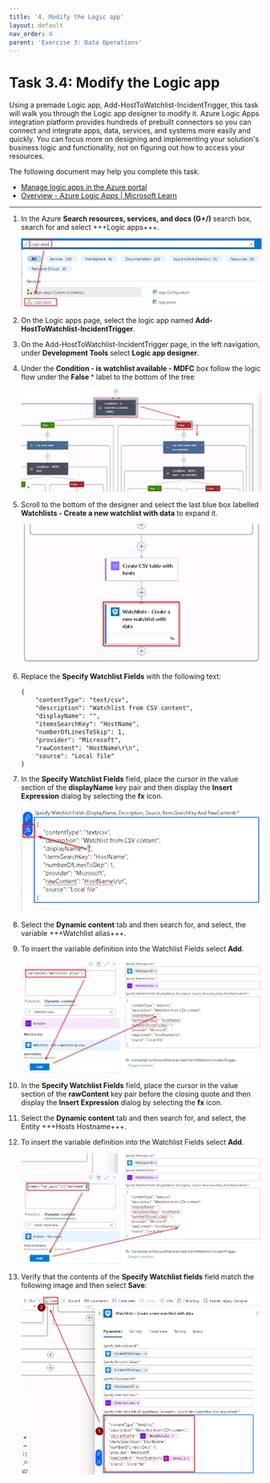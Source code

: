 ```yaml
---
title: '4. Modify the Logic app'
layout: default
nav_order: 4
parent: 'Exercise 3: Data Operations'
---
```


# Task 3.4: Modify the Logic app

Using a premade Logic app, Add-HostToWatchlist-IncidentTrigger, this task will walk you through the Logic app designer to modify it. Azure Logic Apps integration platform provides hundreds of prebuilt connectors so you can connect and integrate apps, data, services, and systems more easily and quickly. You can focus more on designing and implementing your solution's business logic and functionality, not on figuring out how to access your resources.

The following document may help you complete this task.

- [Manage logic apps in the Azure portal](https://learn.microsoft.com/en-us/azure/logic-apps/manage-logic-apps-with-azure-portal) 
- [Overview - Azure Logic Apps | Microsoft Learn](https://learn.microsoft.com/en-us/azure/logic-apps/logic-apps-overview) 

---

1. In the Azure **Search resources, services, and docs (G+/)** search box, search for and select +++Logic apps+++.

    ![selectlogicapps.png](../media/selectlogicapps.png)

1. On the Logic apps page, select the logic app named **Add-HostToWatchlist-IncidentTrigger**.

1. On the Add-HostToWatchlist-IncidentTrigger page, in the left navigation, under **Development Tools** select **Logic app designer**.

1. Under the **Condition - is watchlist available - MDFC** box follow the logic flow under the **False ^** label to the bottom of the tree

    ![E3-T4-S4-Follow-False-Branch.png](../media/E3-T4-S4-Follow-False-Branch.png)

1. Scroll to the bottom of the designer and select the last blue box labelled **Watchlists - Create a new watchlist with data** to expand it.

    ![E3-T4-S5-Create-New-Watchlist.png](../media/E3-T4-S5-Create-New-Watchlist.png)
    
1. Replace the **Specify Watchlist Fields** with the following text:

    ```
    {
        "contentType": "text/csv",
        "description": "Watchlist from CSV content",
        "displayName": "",
        "itemsSearchKey": "HostName",
        "numberOfLinesToSkip": 1,
        "provider": "Microsoft",
        "rawContent": "HostName\r\n",
        "source": "Local file"
    }
    ```

1. In the **Specify Watchlist Fields** field, place the cursor in the value section of the **displayName** key pair and then display the **Insert Expression** dialog by selecting the **fx** icon.

    ![E3-T4-S7-fx-Icon.png](../media/E3-T4-S7-fx-Icon.png)

1. Select the **Dynamic content** tab and then search for, and select, the variable +++Watchlist alias+++.

1. To insert the variable definition into the Watchlist Fields select **Add**.

    ![E3-T4-S10-Add-Watchlist-Alias.png](../media/E3-T4-S10-Add-Watchlist-Alias.png)

1. In the **Specify Watchlist Fields** field, place the cursor in the value section of the **rawContent** key pair before the closing quote and then display the **Insert Expression** dialog by selecting the **fx** icon.

1. Select the **Dynamic content** tab and then search for, and select, the Entity +++Hosts Hostname+++.

1. To insert the variable definition into the Watchlist Fields select **Add**.

    ![E3-T4-S13-Add-Hosts-Hostname.png](../media/E3-T4-S13-Add-Hosts-Hostname.png)

1. Verify that the contents of the **Specify Watchlist fields** field match the following image and then select **Save**:

    ![E3-T4-S14-Save-Logic-App-Design.png](../media/E3-T4-S14-Save-Logic-App-Design.png)
